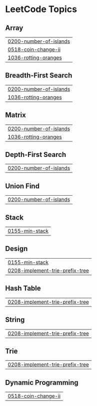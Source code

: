 <!---LeetCode Topics Start-->
# LeetCode Topics
## Array
|  |
| ------- |
| [0200-number-of-islands](https://github.com/Jxl-s/leetcode-repo/tree/master/0200-number-of-islands) |
| [0518-coin-change-ii](https://github.com/Jxl-s/leetcode-repo/tree/master/0518-coin-change-ii) |
| [1036-rotting-oranges](https://github.com/Jxl-s/leetcode-repo/tree/master/1036-rotting-oranges) |
## Breadth-First Search
|  |
| ------- |
| [0200-number-of-islands](https://github.com/Jxl-s/leetcode-repo/tree/master/0200-number-of-islands) |
| [1036-rotting-oranges](https://github.com/Jxl-s/leetcode-repo/tree/master/1036-rotting-oranges) |
## Matrix
|  |
| ------- |
| [0200-number-of-islands](https://github.com/Jxl-s/leetcode-repo/tree/master/0200-number-of-islands) |
| [1036-rotting-oranges](https://github.com/Jxl-s/leetcode-repo/tree/master/1036-rotting-oranges) |
## Depth-First Search
|  |
| ------- |
| [0200-number-of-islands](https://github.com/Jxl-s/leetcode-repo/tree/master/0200-number-of-islands) |
## Union Find
|  |
| ------- |
| [0200-number-of-islands](https://github.com/Jxl-s/leetcode-repo/tree/master/0200-number-of-islands) |
## Stack
|  |
| ------- |
| [0155-min-stack](https://github.com/Jxl-s/leetcode-repo/tree/master/0155-min-stack) |
## Design
|  |
| ------- |
| [0155-min-stack](https://github.com/Jxl-s/leetcode-repo/tree/master/0155-min-stack) |
| [0208-implement-trie-prefix-tree](https://github.com/Jxl-s/leetcode-repo/tree/master/0208-implement-trie-prefix-tree) |
## Hash Table
|  |
| ------- |
| [0208-implement-trie-prefix-tree](https://github.com/Jxl-s/leetcode-repo/tree/master/0208-implement-trie-prefix-tree) |
## String
|  |
| ------- |
| [0208-implement-trie-prefix-tree](https://github.com/Jxl-s/leetcode-repo/tree/master/0208-implement-trie-prefix-tree) |
## Trie
|  |
| ------- |
| [0208-implement-trie-prefix-tree](https://github.com/Jxl-s/leetcode-repo/tree/master/0208-implement-trie-prefix-tree) |
## Dynamic Programming
|  |
| ------- |
| [0518-coin-change-ii](https://github.com/Jxl-s/leetcode-repo/tree/master/0518-coin-change-ii) |
<!---LeetCode Topics End-->
